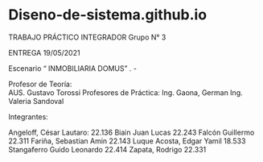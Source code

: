 # Diseno-de-sistema.github.io


TRABAJO PRÁCTICO INTEGRADOR 
Grupo N° 3


ENTREGA 19/05/2021

Escenario “ INMOBILIARIA DOMUS” . -

Profesor de Teoría:                                
AUS. Gustavo Torossi
Profesores de Práctica:
Ing. Gaona, German
Ing. Valeria Sandoval



Integrantes:

Angeloff, César Lautaro: 22.136
Biain Juan Lucas 22.243
Falcón Guillermo 22.311
Fariña, Sebastian Amin 22.143
Luque Acosta, Edgar Yamil 18.533
Stangaferro Guido Leonardo 22.414
Zapata, Rodrigo 22.331

 
